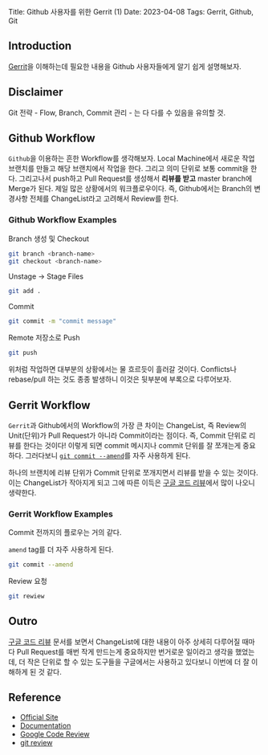 Title: Github 사용자를 위한 Gerrit (1)
Date: 2023-04-08
Tags: Gerrit, Github, Git

## Introduction
[Gerrit](https://www.gerritcodereview.com/)을 이해하는데 필요한 내용을 Github 사용자들에게 알기 쉽게 설명해보자.

## Disclaimer
Git 전략 - Flow, Branch, Commit 관리 - 는 다 다를 수 있음을 유의할 것.

## Github Workflow
`Github`을 이용하는 흔한 Workflow를 생각해보자. Local Machine에서 새로운 작업 브랜치를 만들고 해당 브랜치에서 작업을 한다. 그리고 의미 단위로 보통 commit을 한다. 그리고나서 push하고 Pull Request를 생성해서 **리뷰를 받고** master branch에 Merge가 된다. 제일 많은 상황에서의 워크플로우이다. 즉, Github에서는 Branch의 변경사항 전체를 ChangeList라고 고려해서 Review를 한다.

### Github Workflow Examples
Branch 생성 및 Checkout
```zsh
git branch <branch-name>
git checkout <branch-name>
```

Unstage -> Stage Files
```zsh
git add .
```

Commit
```zsh
git commit -m "commit message"
```

Remote 저장소로 Push
```zsh
git push
```

위처럼 작업하면 대부분의 상황에서는 물 흐르듯이 흘러갈 것이다. Conflicts나 rebase/pull 하는 것도 종종 발생하니 이것은 뒷부분에 부록으로 다루어보자.

## Gerrit Workflow
`Gerrit`과 Github에서의 Workflow의 가장 큰 차이는 ChangeList, 즉 Review의 Unit(단위)가 Pull Request가 아니라 Commit이라는 점이다. 즉, Commit 단위로 리뷰를 한다는 것이다! 이렇게 되면 commit 메시지나 commit 단위를 잘 쪼개는게 중요하다. 그러다보니 [`git commit --amend`](https://www.atlassian.com/git/tutorials/rewriting-history#git-commit--amend)를 자주 사용하게 된다.

하나의 브랜치에 리뷰 단위가 Commit 단위로 쪼개지면서 리뷰를 받을 수 있는 것이다. 이는 ChangeList가 작아지게 되고 그에 따른 이득은 [구글 코드 리뷰](https://google.github.io/eng-practices/)에서 많이 나오니 생략한다.

### Gerrit Workflow Examples
Commit 전까지의 플로우는 거의 같다.

`amend` tag를 더 자주 사용하게 된다.
```zsh
git commit --amend
```

Review 요청
```zsh
git rewiew
```

## Outro
[구글 코드 리뷰](https://google.github.io/eng-practices/) 문서를 보면서 ChangeList에 대한 내용이 아주 상세히 다루어질 때마다 Pull Request를 매번 작게 만드는게 중요하지만 번거로운 일이라고 생각을 했었는데, 더 작은 단위로 할 수 있는 도구들을 구글에서는 사용하고 있다보니 이번에 더 잘 이해하게 된 것 같다.

## Reference
- [Official Site](https://www.gerritcodereview.com/)
- [Documentation](https://gerrit-review.googlesource.com/Documentation/)
- [Google Code Review](https://google.github.io/eng-practices/)
- [git review](https://docs.opendev.org/opendev/git-review/latest/)
